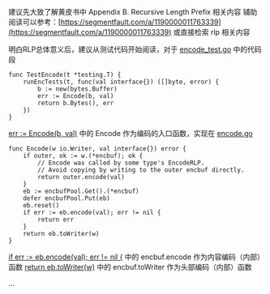 建议先大致了解黄皮书中 Appendix B. Recursive Length Prefix 相关内容
辅助阅读可以参考：[https://segmentfault.com/a/1190000011763339](https://segmentfault.com/a/1190000011763339)
或直接检索 rlp 相关内容

明白RLP总体意义后，建议从测试代码开始阅读，对于
[encode_test.go](https://github.com/ethereum/go-ethereum/blob/master/rlp/encode_test.go)
中的代码段

	func TestEncode(t *testing.T) {
		runEncTests(t, func(val interface{}) ([]byte, error) {
			b := new(bytes.Buffer)
			err := Encode(b, val)
			return b.Bytes(), err
		})
	}

[err := Encode(b, val)](https://github.com/ethereum/go-ethereum/blob/master/rlp/encode_test.go#L277)
中的 Encode 作为编码的入口函数，实现在
[encode.go](https://github.com/ethereum/go-ethereum/blob/master/rlp/encode.go)

	func Encode(w io.Writer, val interface{}) error {
		if outer, ok := w.(*encbuf); ok {
			// Encode was called by some type's EncodeRLP.
			// Avoid copying by writing to the outer encbuf directly.
			return outer.encode(val)
		}
		eb := encbufPool.Get().(*encbuf)
		defer encbufPool.Put(eb)
		eb.reset()
		if err := eb.encode(val); err != nil {
			return err
		}
		return eb.toWriter(w)
	}

[if err := eb.encode(val); err != nil {](https://github.com/ethereum/go-ethereum/blob/master/rlp/encode.go#L89)
中的 encbuf.encode 作为内容编码（内部）函数
[return eb.toWriter(w)](https://github.com/ethereum/go-ethereum/blob/master/rlp/encode.go#L92)
中的 encbuf.toWriter 作为头部编码（内部）函数

...
